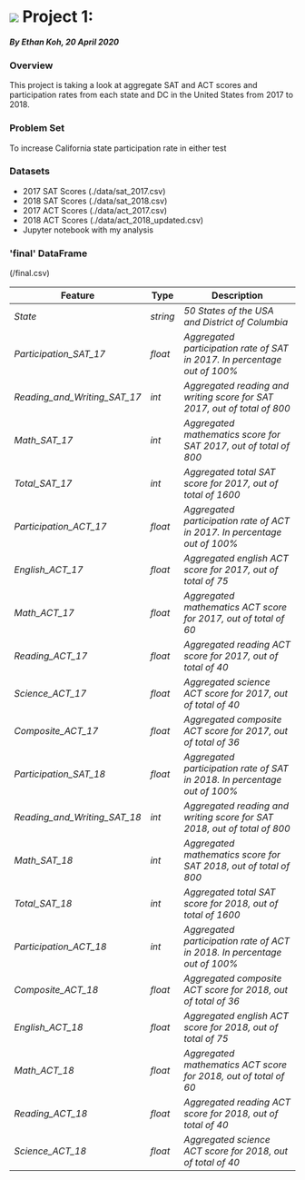 # ![](https://ga-dash.s3.amazonaws.com/production/assets/logo-9f88ae6c9c3871690e33280fcf557f33.png) Project 1:
***By Ethan Koh, 20 April 2020***

### Overview

This project is taking a look at aggregate SAT and ACT scores and participation rates from each state and DC in the United States from 2017 to 2018.

### Problem Set
To increase California state participation rate in either test

### Datasets
- 2017 SAT Scores (./data/sat_2017.csv)
- 2018 SAT Scores (./data/sat_2018.csv)
- 2017 ACT Scores (./data/act_2017.csv)
- 2018 ACT Scores (./data/act_2018_updated.csv)
- Jupyter notebook with my analysis

### 'final' DataFrame
(/final.csv)


|Feature|Type|Description|
|---|---|---|
|*State*|*string*|*50 States of the USA and District of Columbia*|
|*Participation_SAT_17*|*float*|*Aggregated participation rate of SAT in 2017. In percentage out of 100%*|
|*Reading_and_Writing_SAT_17*|*int*|*Aggregated reading and writing score for SAT 2017, out of total of 800*|
|*Math_SAT_17*|*int*|*Aggregated mathematics score for SAT 2017, out of total of 800*|
|*Total_SAT_17*|*int*|*Aggregated total SAT score for 2017, out of total of 1600*|
|*Participation_ACT_17*|*float*|*Aggregated participation rate of ACT in 2017. In percentage out of 100%*|
|*English_ACT_17*|*float*|*Aggregated english ACT score for 2017, out of total of 75*|
|*Math_ACT_17*|*float*|*Aggregated mathematics ACT score for 2017, out of total of 60*|
|*Reading_ACT_17*|*float*|*Aggregated reading ACT score for 2017, out of total of 40*|
|*Science_ACT_17*|*float*|*Aggregated science ACT score for 2017, out of total of 40*|
|*Composite_ACT_17*|*float*|*Aggregated composite ACT score for 2017, out of total of 36*|
|*Participation_SAT_18*|*float*|*Aggregated participation rate of SAT in 2018. In percentage out of 100%*|
|*Reading_and_Writing_SAT_18*|*int*|*Aggregated reading and writing score for SAT 2018, out of total of 800*|
|*Math_SAT_18*|*int*|*Aggregated mathematics score for SAT 2018, out of total of 800*|
|*Total_SAT_18*|*int*|*Aggregated total SAT score for 2018, out of total of 1600*|
|*Participation_ACT_18*|*int*|*Aggregated participation rate of ACT in 2018. In percentage out of 100%*|
|*Composite_ACT_18*|*float*|*Aggregated composite ACT score for 2018, out of total of 36*|
|*English_ACT_18*|*float*|*Aggregated english ACT score for 2018, out of total of 75*|
|*Math_ACT_18*|*float*|*Aggregated mathematics ACT score for 2018, out of total of 60*|
|*Reading_ACT_18*|*float*|*Aggregated reading ACT score for 2018, out of total of 40*|
|*Science_ACT_18*|*float*|*Aggregated science ACT score for 2018, out of total of 40*|
